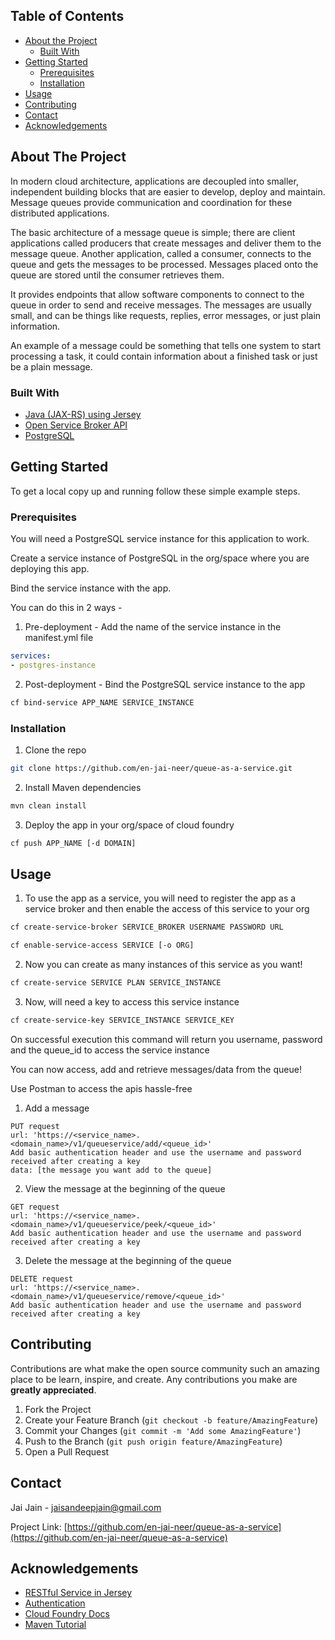 <!-- TABLE OF CONTENTS -->
## Table of Contents

* [About the Project](#about-the-project)
  * [Built With](#built-with)
* [Getting Started](#getting-started)
  * [Prerequisites](#prerequisites)
  * [Installation](#installation)
* [Usage](#usage)
* [Contributing](#contributing)
* [Contact](#contact)
* [Acknowledgements](#acknowledgements)



<!-- ABOUT THE PROJECT -->
## About The Project

In modern cloud architecture, applications are decoupled into smaller, independent building blocks that are easier to develop, deploy and maintain. Message queues provide communication and coordination for these distributed applications. 

The basic architecture of a message queue is simple; there are client applications called producers that create messages and deliver them to the message queue. Another application, called a consumer, connects to the queue and gets the messages to be processed. Messages placed onto the queue are stored until the consumer retrieves them.

It provides endpoints that allow software components to connect to the queue in order to send and receive messages. The messages are usually small, and can be things like requests, replies, error messages, or just plain information.

An example of a message could be something that tells one system to start processing a task, it could contain information about a finished task or just be a plain message.

### Built With
* [Java (JAX-RS) using Jersey](https://eclipse-ee4j.github.io/jersey/)
* [Open Service Broker API](https://www.openservicebrokerapi.org/)
* [PostgreSQL](https://www.postgresql.org/)



<!-- GETTING STARTED -->
## Getting Started
To get a local copy up and running follow these simple example steps.

### Prerequisites

You will need a PostgreSQL service instance for this application to work. 

Create a service instance of PostgreSQL in the org/space where you are deploying this app.

Bind the service instance with the app.

You can do this in 2 ways -
1. Pre-deployment - Add the name of the service instance in the manifest.yml file   
```yml
services:
- postgres-instance
```
2. Post-deployment - Bind the PostgreSQL service instance to the app
```sh
cf bind-service APP_NAME SERVICE_INSTANCE
```

### Installation

1. Clone the repo
```sh
git clone https://github.com/en-jai-neer/queue-as-a-service.git
```
2. Install Maven dependencies
```sh
mvn clean install
```
3. Deploy the app in your org/space of cloud foundry
```sh
cf push APP_NAME [-d DOMAIN]
```

<!-- USAGE EXAMPLES -->
## Usage

1. To use the app as a service, you will need to register the app as a service broker and then enable the access of this service to your org
```sh
cf create-service-broker SERVICE_BROKER USERNAME PASSWORD URL
```
```sh
cf enable-service-access SERVICE [-o ORG]
```

2. Now you can create as many instances of this service as you want!
```sh
cf create-service SERVICE PLAN SERVICE_INSTANCE
```

3. Now, will need a key to access this service instance
```sh
cf create-service-key SERVICE_INSTANCE SERVICE_KEY
```

On successful execution this command will return you username, password and the queue_id to access the service instance

You can now access, add and retrieve messages/data from the queue!

Use Postman to access the apis hassle-free
1. Add a message
```
PUT request
url: 'https://<service_name>.<domain_name>/v1/queueservice/add/<queue_id>'
Add basic authentication header and use the username and password received after creating a key
data: [the message you want add to the queue]
```
 
2. View the message at the beginning of the queue
```
GET request
url: 'https://<service_name>.<domain_name>/v1/queueservice/peek/<queue_id>'
Add basic authentication header and use the username and password received after creating a key
```

3. Delete the message at the beginning of the queue
```
DELETE request
url: 'https://<service_name>.<domain_name>/v1/queueservice/remove/<queue_id>'
Add basic authentication header and use the username and password received after creating a key
```

<!-- CONTRIBUTING -->
## Contributing

Contributions are what make the open source community such an amazing place to be learn, inspire, and create. Any contributions you make are **greatly appreciated**.

1. Fork the Project
2. Create your Feature Branch (`git checkout -b feature/AmazingFeature`)
3. Commit your Changes (`git commit -m 'Add some AmazingFeature'`)
4. Push to the Branch (`git push origin feature/AmazingFeature`)
5. Open a Pull Request



<!-- CONTACT -->
## Contact

Jai Jain - jaisandeepjain@gmail.com

Project Link: [https://github.com/en-jai-neer/queue-as-a-service](https://github.com/en-jai-neer/queue-as-a-service)



<!-- ACKNOWLEDGEMENTS -->
## Acknowledgements
* [RESTful Service in Jersey](https://crunchify.com/how-to-build-restful-service-with-java-using-jax-rs-and-jersey/)
* [Authentication](https://howtodoinjava.com/jersey/jersey-rest-security/)
* [Cloud Foundry Docs](https://docs.cloudfoundry.org/)
* [Maven Tutorial](https://www.baeldung.com/maven)
